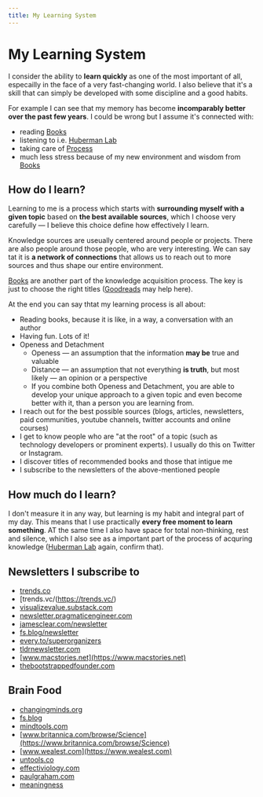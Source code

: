 ```yaml
---
title: My Learning System
---
```


# My Learning System

I consider the ability to **learn quickly** as one of the most important of all, especailly in the face of a very fast-changing world. I also believe that it's a skill that can simply be developed with some discipline and a good habits.

For example I can see that my memory has become **incomparably better over the past few years**. I could be wrong but I assume it's connected with:

- reading [Books](../Books/Books.md)
- listening to i.e. [Huberman Lab](../Learning/Huberman%20Lab.md)
- taking care of [Process](Process.md)
- much less stress because of my new environment and wisdom from [Books](../Books/Books.md)

## How do I learn? 

Learning to me is a process which starts with **surrounding myself with a given topic** based on **the best available sources**, which I choose very carefully — I believe this choice define how effectively I learn.

Knowledge sources are useually centered around people or projects. There are also people around those people, who are very interesting. We can say tat it is **a network of connections** that allows us to reach out to more sources and thus shape our entire environment.

[Books](../Books/Books.md) are another part of the knowledge acquisition process. The key is just to choose the right titles ([Goodreads](https://www.goodreads.com/) may help here).

At the end you can say thtat my learning process is all about:
- Reading books, because it is like, in a way, a conversation with an author
- Having fun. Lots of it!
- Openess and Detachment
	- Openess — an assumption that the information **may be** true and valuable
	- Distance — an assumption that not everything **is truth**, but most likely — an opinion or a perspective
	- If you combine both Openess and Detachment, you are able to develop your unique approach to a given topic and even become better with it, than a person you are learning from.
- I reach out for the best possible sources (blogs, articles, newsletters, paid communities, youtube channels, twitter accounts and online courses)
- I get to know people who are "at the root" of a topic (such as technology developers or prominent experts). I usually do this on Twitter or Instagram.
- I discover titles of recommended books and those that intigue me
- I subscribe to the newsletters of the above-mentioned people

## How much do I learn?

I don't measure it in any way, but learning is my habit and integral part of my day. This means that I use practically **every free moment to learn something**. AT the same time I also have space for total non-thinking, rest and silence, which I also see as a important part of the process of acquring knowledge ([Huberman Lab](../Learning/Huberman%20Lab.md) again, confirm that).

## Newsletters I subscribe to

- [trends.co](https://trends.co)
- [trends.vc/(https://trends.vc/)
- [visualizevalue.substack.com](https://visualizevalue.substack.com)
- [newsletter.pragmaticengineer.com](https://newsletter.pragmaticengineer.com)
- [jamesclear.com/newsletter](https://jamesclear.com/newsletter)
- [fs.blog/newsletter](https://fs.blog/newsletter)
- [every.to/superorganizers](https://every.to/superorganizers)
- [tldrnewsletter.com](https://tldrnewsletter.com)
- [www.macstories.net](https://www.macstories.net)
- [thebootstrappedfounder.com](https://thebootstrappedfounder.com)

## Brain Food

- [changingminds.org](https://changingminds.org)
- [fs.blog](https://fs.blog)
- [mindtools.com](https://mindtools.com)
- [www.britannica.com/browse/Science](https://www.britannica.com/browse/Science)
- [www.wealest.com](https://www.wealest.com)
- [untools.co](https://untools.co)
- [effectiviology.com](https://effectiviology.com)
- [paulgraham.com](http://www.paulgraham.com)
- [meaningness](https://meaningness.com/)
